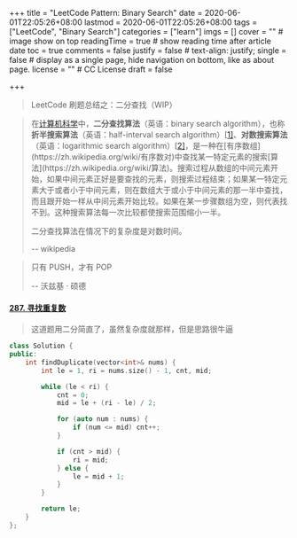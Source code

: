 +++
title = "LeetCode Pattern: Binary Search"
date = 2020-06-01T22:05:26+08:00
lastmod = 2020-06-01T22:05:26+08:00
tags = ["LeetCode", "Binary Search"]
categories = ["learn"]
imgs = []
cover = ""  # image show on top
readingTime = true  # show reading time after article date
toc = true
comments = false
justify = false  # text-align: justify;
single = false  # display as a single page, hide navigation on bottom, like as about page.
license = ""  # CC License
draft = false

+++

> LeetCode 刷题总结之：二分查找（WIP）

<!--more-->

> 在[计算机科学](https://zh.wikipedia.org/wiki/计算机科学)中，**二分查找算法**（英语：binary search algorithm），也称**折半搜索算法**（英语：half-interval search algorithm）[[1\]](https://zh.wikipedia.org/wiki/二分搜尋演算法#cite_note-1)、**对数搜索算法**（英语：logarithmic search algorithm）[[2\]](https://zh.wikipedia.org/wiki/二分搜尋演算法#cite_note-FOOTNOTEKnuth1998§6.2.1_("Searching_an_ordered_table"),_subsection_"Binary_search"-2)，是一种在[有序数组](https://zh.wikipedia.org/wiki/有序数对)中查找某一特定元素的搜索[算法](https://zh.wikipedia.org/wiki/算法)。搜索过程从数组的中间元素开始，如果中间元素正好是要查找的元素，则搜索过程结束；如果某一特定元素大于或者小于中间元素，则在数组大于或小于中间元素的那一半中查找，而且跟开始一样从中间元素开始比较。如果在某一步骤数组为空，则代表找不到。这种搜索算法每一次比较都使搜索范围缩小一半。
>
> 二分查找算法在情况下的复杂度是对数时间。
>
> -\- wikipedia

> 只有 PUSH，才有 POP
>
> -\- 沃兹基 · 硕德

#### [287. 寻找重复数](https://leetcode-cn.com/problems/find-the-duplicate-number/)

> 这道题用二分简直了，虽然复杂度就那样，但是思路很牛逼

```cpp
class Solution {
public:
    int findDuplicate(vector<int>& nums) {
        int le = 1, ri = nums.size() - 1, cnt, mid;

        while (le < ri) {
            cnt = 0;
            mid = le + (ri - le) / 2;

            for (auto num : nums) {
                if (num <= mid) cnt++;
            }

            if (cnt > mid) {
                ri = mid;
            } else {
                le = mid + 1;
            }
        }

        return le; 
    }
};
```

